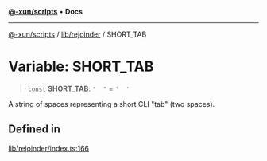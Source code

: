[**@-xun/scripts**](../../../README.md) • **Docs**

***

[@-xun/scripts](../../../README.md) / [lib/rejoinder](../README.md) / SHORT\_TAB

# Variable: SHORT\_TAB

> `const` **SHORT\_TAB**: `"  "` = `'  '`

A string of spaces representing a short CLI "tab" (two spaces).

## Defined in

[lib/rejoinder/index.ts:166](https://github.com/Xunnamius/xscripts/blob/ea7b98342d9aa37d18f7398603d7c15f580a5312/lib/rejoinder/index.ts#L166)
